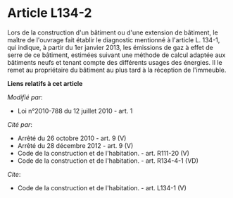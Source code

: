 # Article L134-2

Lors de la construction d'un bâtiment ou d'une extension de bâtiment, le maître de l'ouvrage fait établir le diagnostic
mentionné à l'article L. 134-1, qui indique, à partir du 1er janvier 2013, les émissions de gaz à effet de serre de ce
bâtiment, estimées suivant une méthode de calcul adaptée aux bâtiments neufs et tenant compte des différents usages des
énergies. Il le remet au propriétaire du bâtiment au plus tard à la réception de l'immeuble.

**Liens relatifs à cet article**

_Modifié par_:

  - Loi n°2010-788 du 12 juillet 2010 - art. 1

_Cité par_:

  - Arrêté du 26 octobre 2010 - art. 9 (V)
  - Arrêté du 28 décembre 2012 - art. 9 (V)
  - Code de la construction et de l'habitation. - art. R111-20 (V)
  - Code de la construction et de l'habitation. - art. R134-4-1 (VD)

_Cite_:

  - Code de la construction et de l'habitation. - art. L134-1 (V)
